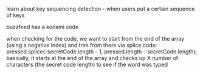 learn about key sequencing detection - when users put a certain sequence of keys

buzzfeed has a konami code

when checking for the code, we want to start from the end of the array (using a negative index) and trim from there via splice
code: pressed.splice(-secretCode.length - 1, pressed.length - secretCode.length);
basically, it starts at the end of the array and checks up X number of characters (the secret code length) to see if the word was typed